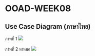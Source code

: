 # OOAD-WEEK08

## Use Case Diagram (ภาษาไทย)
ภาพที่ 1 ![](http://www.plantuml.com/plantuml/img/BOmn3e0W40JxUyMMKlW32ts3yG44Jha4aC3P-NWbsamnizcvgQrwfKYHTuMUg784XPVAJkNCHCFM61eOjfGepdPhO1jwC4GlAwPx7B7u99c6jL-QJ_sRcRE_qWC0)

ภาพที่ 2 หาหมอ ![](http://www.plantuml.com/plantuml/img/NOzB3iCm24Jtd89bkyWTSeUU0DdOiU9FXCaYgdht6YLjfQxGl9a1CNSbqRrao1mKjQ6ak2Zw9EmqjGfzJNKZeO8RkPKYF_J8Z6O3EMs2wFQkhR1yzDWPmYLyim4Mfnf7SM7AUk0JVZsS9hmPlm_uXwdt5AiPPyBWjHE_hi7pw0jchdxyymO0)
